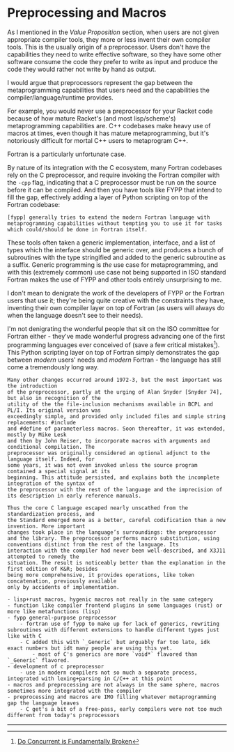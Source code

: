 # Preprocessing and Macros

As I mentioned in the *Value Proposition* section, when users are not given appropriate compiler tools, they more or less invent their own compiler tools.
This is the usually origin of a preprocessor.
Users don't have the capabilities they need to write effective software, so they have some other software consume the code they prefer to write as input and produce the code they would rather not write by hand as output.

I would argue that preprocessors represent the gap between the metaprogramming capabilities that users need and the capabilities the compiler/language/runtime provides.

For example, you would never use a preprocessor for your Racket code because of how mature Racket's (and most lisp/scheme's) metaprogramming capabilities are.
C++ codebases make heavy use of macros at times, even though it has mature metaprogramming, but it's notoriously difficult for mortal C++ users to metaprogram C++.

Fortran is a particularly unfortunate case.

By nature of its integration with the C ecosystem, many Fortran codebases rely on the C preprocessor, and require invoking the Fortran compiler with the `-cpp` flag, indicating that a C preprocessor must be run on the source before it can be compiled.
And then you have tools like FYPP that intend to fill the gap, effectively adding a layer of Python scripting on top of the Fortran codebase:

~~~admonish quote title="FYPP"
[fypp] generally tries to extend the modern Fortran language with metaprogramming capabilities without tempting you to use it for tasks which could/should be done in Fortran itself.
~~~

These tools often taken a generic implementation, interface, and a list of types which the interface should be generic over, and produces a bunch of subroutines with the type stringified and added to the generic subroutine as a suffix.
Generic programming is *the* use case for metaprogramming, and with this (extremely common) use case not being supported in ISO standard Fortran makes the use of FYPP and other tools entirely unsurprising to me.

I don't mean to denigrate the work of the developers of FYPP or the Fortran users that use it;
they're being quite creative with the constraints they have,
inventing their own compiler layer on top of Fortran
(as users will always do when the language doesn't see to their needs).

I'm not denigrating the wonderful people that sit on the ISO committee for Fortran either - they've made wonderful progress advancing one of the first programming languages ever conceived of (save a few critical mistakes[^pklausler_j3]).
This Python scripting layer on top of Fortran simply demonstrates the gap between *modern* users' needs and *modern* Fortran - the language has still come a tremendously long way.

~~~admonish quote title="Dennis Ritchie, *The Development of the C Language*"
Many other changes occurred around 1972-3, but the most important was the introduction
of the preprocessor, partly at the urging of Alan Snyder [Snyder 74], but also in recognition of the
utility of the the file-inclusion mechanisms available in BCPL and PL/I. Its original version was
exceedingly simple, and provided only included files and simple string replacements: #include
and #define of parameterless macros. Soon thereafter, it was extended, mostly by Mike Lesk
and then by John Reiser, to incorporate macros with arguments and conditional compilation. The
preprocessor was originally considered an optional adjunct to the language itself. Indeed, for
some years, it was not even invoked unless the source program contained a special signal at its
beginning. This attitude persisted, and explains both the incomplete integration of the syntax of
the preprocessor with the rest of the language and the imprecision of its description in early reference manuals.
~~~
~~~admonish quote title="Dennis Ritchie, cont."
Thus the core C language escaped nearly unscathed from the standardization process, and
the Standard emerged more as a better, careful codification than a new invention. More important
changes took place in the language’s surroundings: the preprocessor and the library. The preprocessor performs macro substitution, using conventions distinct from the rest of the language. Its
interaction with the compiler had never been well-described, and X3J11 attempted to remedy the
situation. The result is noticeably better than the explanation in the first edition of K&R; besides
being more comprehensive, it provides operations, like token concatenation, previously available
only by accidents of implementation.
~~~

~~~admonish todo
- lisp+rust macros, hygenic macros not really in the same category
- function like compiler frontend plugins in some languages (rust) or more like metafunctions (lisp)
- fypp general-purpose preprocessor
    - fortran use of fypp to make up for lack of generics, rewriting subroutines with different extensions to handle different types just like with C
    - C added this with `_Generic` but arguably far too late, idk exact numbers but idt many people are using this yet.
        - most of C's generics are more `void*` flavored than `_Generic` flavored.
- development of c preprocessor
    - use in modern compilers not so much a separate process, integrated with lexing+parsing in C/C++ at this point
- macros and preprocessing are not always in the same sphere, macros sometimes more integrated with the compiler
- preprocessing and macros are IMO filling whatever metaprogramming gap the language leaves
    - C get's a bit of a free-pass, early compilers were not too much different from today's preprocessors
~~~

---

[^chist]: [The Development of the C Language](https://www.bell-labs.com/usr/dmr/www/chist.pdf)
[^fypp]: [Fypp documentation](https://fypp.readthedocs.io/en/stable/fypp.html#general-syntax)
[^pklausler_j3]: [Do Concurrent is Fundamentally Broken](https://j3-fortran.org/doc/year/19/19-134.txt)
